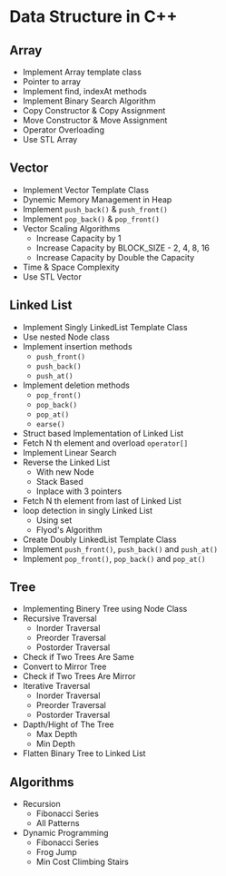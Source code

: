# Data Structure in C++

## Array
- Implement Array template class
- Pointer to array
- Implement find, indexAt methods
- Implement Binary Search Algorithm
- Copy Constructor & Copy Assignment
- Move Constructor & Move Assignment 
- Operator Overloading
- Use STL Array 

## Vector
- Implement Vector Template Class
- Dynemic Memory Management in Heap
- Implement `push_back()` & `push_front()`
- Implement `pop_back()` & `pop_front()`
- Vector Scaling Algorithms
  - Increase Capacity by 1 
  - Increase Capacity by BLOCK_SIZE - 2, 4, 8, 16
  - Increase Capacity by Double the Capacity
- Time & Space Complexity
- Use STL Vector

## Linked List
- Implement Singly LinkedList Template Class
- Use nested Node class
- Implement insertion methods
  - `push_front()`
  - `push_back()`
  - `push_at()`
- Implement deletion methods
  - `pop_front()`
  - `pop_back()`
  - `pop_at()`
  - `earse()`
- Struct based Implementation of Linked List
- Fetch N th element and overload `operator[]`
- Implement Linear Search
- Reverse the Linked List 
  - With new Node
  - Stack Based
  - Inplace with 3 pointers
- Fetch N th element from last of Linked List
- loop detection in singly Linked List
  - Using set
  - Flyod's Algorithm
- Create Doubly LinkedList Template Class
- Implement `push_front()`, `push_back()` and `push_at()`
- Implement `pop_front()`, `pop_back()` and `pop_at()`

## Tree
- Implementing Binery Tree using Node Class
- Recursive Traversal
  - Inorder Traversal
  - Preorder Traversal
  - Postorder Traversal
- Check if Two Trees Are Same
- Convert to Mirror Tree
- Check if Two Trees Are Mirror
- Iterative Traversal
  - Inorder Traversal
  - Preorder Traversal
  - Postorder Traversal
- Dapth/Hight of The Tree
  - Max Depth
  - Min Depth
- Flatten Binary Tree to Linked List

## Algorithms
- Recursion
  - Fibonacci Series
  - All Patterns
- Dynamic Programming
  - Fibonacci Series
  - Frog Jump 
  - Min Cost Climbing Stairs
